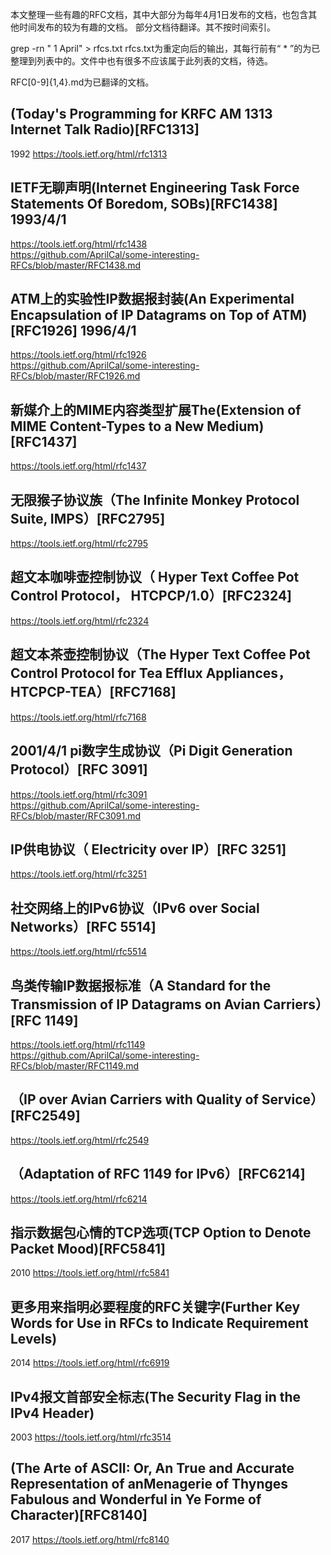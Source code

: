 本文整理一些有趣的RFC文档，其中大部分为每年4月1日发布的文档，也包含其他时间发布的较为有趣的文档。
部分文档待翻译。其不按时间索引。

grep -rn " 1 April" > rfcs.txt
rfcs.txt为重定向后的输出，其每行前有“ * ”的为已整理到列表中的。文件中也有很多不应该属于此列表的文档，待选。

RFC[0-9]{1,4}.md为已翻译的文档。


## (Today's Programming for KRFC AM 1313 Internet Talk Radio)[RFC1313]
1992 https://tools.ietf.org/html/rfc1313

## IETF无聊声明(Internet Engineering Task Force Statements Of Boredom, SOBs)[RFC1438] 1993/4/1
https://tools.ietf.org/html/rfc1438<br>
https://github.com/AprilCal/some-interesting-RFCs/blob/master/RFC1438.md

## ATM上的实验性IP数据报封装(An Experimental Encapsulation of IP Datagrams on Top of ATM)[RFC1926] 1996/4/1
https://tools.ietf.org/html/rfc1926<br>
https://github.com/AprilCal/some-interesting-RFCs/blob/master/RFC1926.md

## 新媒介上的MIME内容类型扩展The(Extension of MIME Content-Types to a New Medium)[RFC1437]
https://tools.ietf.org/html/rfc1437

## 无限猴子协议族（The Infinite Monkey Protocol Suite, IMPS）[RFC2795]
https://tools.ietf.org/html/rfc2795

## 超文本咖啡壶控制协议（ Hyper Text Coffee Pot Control Protocol， HTCPCP/1.0）[RFC2324]
https://tools.ietf.org/html/rfc2324

## 超文本茶壶控制协议（The Hyper Text Coffee Pot Control Protocol for Tea Efflux Appliances，HTCPCP-TEA）[RFC7168]
https://tools.ietf.org/html/rfc7168

## 2001/4/1 pi数字生成协议（Pi Digit Generation Protocol）[RFC 3091]
https://tools.ietf.org/html/rfc3091<br>
https://github.com/AprilCal/some-interesting-RFCs/blob/master/RFC3091.md

## IP供电协议（ Electricity over IP）[RFC 3251]
https://tools.ietf.org/html/rfc3251

## 社交网络上的IPv6协议（IPv6 over Social Networks）[RFC 5514]
https://tools.ietf.org/html/rfc5514

## 鸟类传输IP数据报标准（A Standard for the Transmission of IP Datagrams on Avian Carriers）[RFC 1149]
https://tools.ietf.org/html/rfc1149<br>
https://github.com/AprilCal/some-interesting-RFCs/blob/master/RFC1149.md

## （IP over Avian Carriers with Quality of Service）[RFC2549]
https://tools.ietf.org/html/rfc2549

## （Adaptation of RFC 1149 for IPv6）[RFC6214]
https://tools.ietf.org/html/rfc6214

## 指示数据包心情的TCP选项(TCP Option to Denote Packet Mood)[RFC5841]
2010 https://tools.ietf.org/html/rfc5841

## 更多用来指明必要程度的RFC关键字(Further Key Words for Use in RFCs to Indicate Requirement Levels)
2014 https://tools.ietf.org/html/rfc6919

## IPv4报文首部安全标志(The Security Flag in the IPv4 Header)
2003 https://tools.ietf.org/html/rfc3514

## (The Arte of ASCII: Or, An True and Accurate Representation of anMenagerie of Thynges Fabulous and Wonderful in Ye Forme of Character)[RFC8140]
2017 https://tools.ietf.org/html/rfc8140

